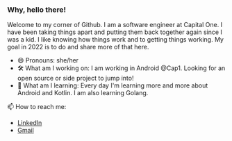 ### Why, hello there! 

Welcome to my corner of Github. I am a software engineer at Capital One. I have been taking things apart and putting them back together again since I was a kid. I like knowing how things work and to getting things working. My goal in 2022 is to do and share more of that here. 

- 😄 Pronouns: she/her
- 🛠️ What am I working on: I am working in Android @Cap1. Looking for an open source or side project to jump into!
- 🌱 What am I learning: Every day I'm learning more and more about Android and Kotlin. I am also learning Golang.

📫 How to reach me:  
- [LinkedIn](https://www.linkedin.com/in/taylor-murray)
- [Gmail](mailto:murrayt970@gmail.com)
